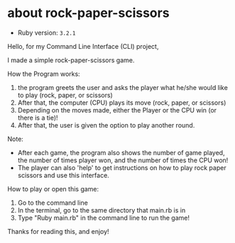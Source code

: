 # about rock-paper-scissors
- Ruby version: `3.2.1`

Hello, for my Command Line Interface (CLI) project,

I made a simple rock-paper-scissors game.

How the Program works:
  1) the program greets the user and asks the player what he/she would like to play (rock, paper, or scissors)
  2) After that, the computer (CPU) plays its move (rock, paper, or scissors)
  3) Depending on the moves made, either the Player or the CPU win (or there is a tie)!
  4) After that, the user is given the option to play another round.

Note:
  - After each game, the program also shows the number of game played, the number of times player won, and the number of times the CPU won!
  - The player can also 'help' to get instructions on how to play rock paper scissors and use this interface.

How to play or open this game:
  1) Go to the command line
  2) In the terminal, go to the same directory that main.rb is in
  3) Type "Ruby main.rb" in the command line to run the game!

Thanks for reading this, and enjoy!
